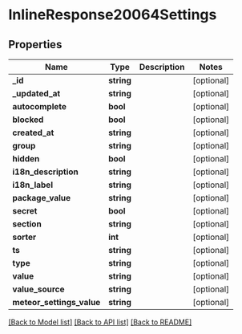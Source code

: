 # InlineResponse20064Settings

## Properties
Name | Type | Description | Notes
------------ | ------------- | ------------- | -------------
**_id** | **string** |  | [optional] 
**_updated_at** | **string** |  | [optional] 
**autocomplete** | **bool** |  | [optional] 
**blocked** | **bool** |  | [optional] 
**created_at** | **string** |  | [optional] 
**group** | **string** |  | [optional] 
**hidden** | **bool** |  | [optional] 
**i18n_description** | **string** |  | [optional] 
**i18n_label** | **string** |  | [optional] 
**package_value** | **string** |  | [optional] 
**secret** | **bool** |  | [optional] 
**section** | **string** |  | [optional] 
**sorter** | **int** |  | [optional] 
**ts** | **string** |  | [optional] 
**type** | **string** |  | [optional] 
**value** | **string** |  | [optional] 
**value_source** | **string** |  | [optional] 
**meteor_settings_value** | **string** |  | [optional] 

[[Back to Model list]](../../README.md#documentation-for-models) [[Back to API list]](../../README.md#documentation-for-api-endpoints) [[Back to README]](../../README.md)

